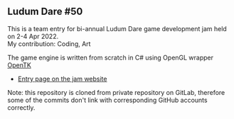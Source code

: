 ## Ludum Dare #50  
  
This is a team entry for bi-annual Ludum Dare game development jam held on 2-4 Apr 2022.   
My contribution: Coding, Art
  
The game engine is written from scratch in C# using OpenGL wrapper [OpenTK](https://github.com/opentk)  
   
 - [Entry page on the jam website](https://ldjam.com/events/ludum-dare/50/car-vs-dragon/)  
  
Note: this repository is cloned from private repository on GitLab, therefore some of the commits don't link with corresponding GitHub accounts correctly.  
  
  
